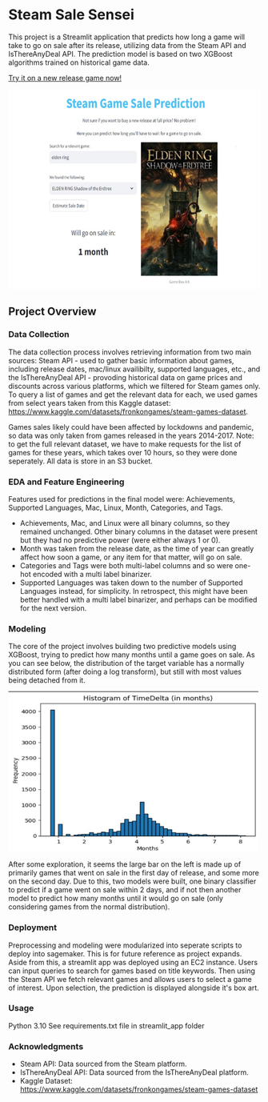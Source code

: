 # Steam Sale Sensei

This project is a Streamlit application that predicts how long a game will take to go on sale after its release, utilizing data from the Steam API and IsThereAnyDeal API. The prediction model is based on two XGBoost algorithms trained on historical game data.

[Try it on a new release game now!](http://54.163.212.0:8501)


<img src="images/SteamSalesSenseiScreenshot.jpg" alt="Target Distribution" width="700" height="400">

## Project Overview

### Data Collection

The data collection process involves retrieving information from two main sources: Steam API - used to gather basic information about games, including release dates, mac/linux availibilty, supported languages, etc., and the IsThereAnyDeal API - provoding historical data on game prices and discounts across various platforms, which we filtered for Steam games only. To query a list of games and get the relevant data for each, we used games from select years taken from this Kaggle dataset: https://www.kaggle.com/datasets/fronkongames/steam-games-dataset.

Games sales likely could have been affected by lockdowns and pandemic, so data was only taken from games released in the years 2014-2017. Note: to get the full relevant dataset, we have to make requests for the list of games for these years, which takes over 10 hours, so they were done seperately. All data is store in an S3 bucket. 

### EDA and Feature Engineering

Features used for predictions in the final model were: Achievements, Supported Languages, Mac, Linux, Month, Categories, and Tags.

 - Achievements, Mac, and Linux were all binary columns, so they remained unchanged. Other binary columns in the dataset were present but they had no predictive power (were either always 1 or 0).
 - Month was taken from the release date, as the time of year can greatly affect how soon a game, or any item for that matter, will go on sale.
 - Categories and Tags were both multi-label columns and so were one-hot encoded with a multi label binarizer.
 - Supported Languages was taken down to the number of Supported Languages instead, for simplicity. In retrospect, this might have been better handled with a multi label binarizer, and perhaps can be modified for the next version.


### Modeling

The core of the project involves building two predictive models using XGBoost, trying to predict how many months until a game goes on sale. As you can see below, the distribution of the target variable has a normally distributed form (after doing a log transform), but still with most values being detached from it.

<img src="images/SteamSalesMonthsDistribution.jpg" alt="Target Distribution" width="500" height="320">

After some exploration, it seems the large bar on the left is made up of primarily games that went on sale in the first day of release, and some more on the second day. Due to this, two models were built, one binary classifier to predict if a game went on sale within 2 days, and if not then another model to predict how many months until it would go on sale (only considering games from the normal distribution).


### Deployment

Preprocessing and modeling were modularized into seperate scripts to deploy into sagemaker. This is for future reference as project expands. Aside from this, a streamlit app was deployed using an EC2 instance. Users can input queries to search for games based on title keywords. Then using the Steam API we fetch relevant games and allows users to select a game of interest. Upon selection, the prediction is displayed alongside it's box art.

### Usage
Python 3.10
See requirements.txt file in streamlit_app folder

### Acknowledgments
 - Steam API: Data sourced from the Steam platform.
 - IsThereAnyDeal API: Data sourced from the IsThereAnyDeal platform.
 - Kaggle Dataset: https://www.kaggle.com/datasets/fronkongames/steam-games-dataset
